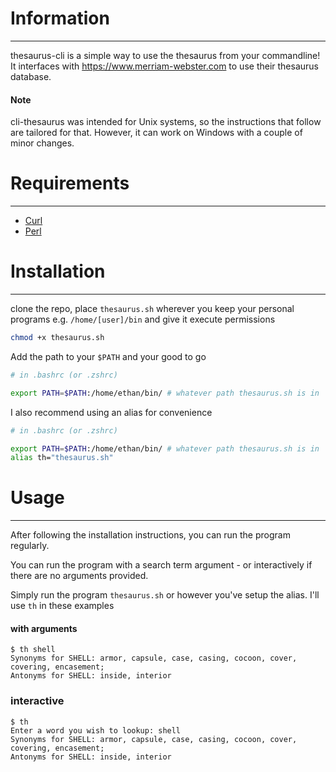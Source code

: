 # Information
---

thesaurus-cli is a simple way to use the thesaurus from your commandline! It interfaces with https://www.merriam-webster.com to use their thesaurus database.

#### Note
cli-thesaurus was intended for Unix systems, so the instructions that follow are tailored for that. However, it can work on Windows with a couple of minor changes.

# Requirements
---

- [Curl](https://curl.se/docs/install.html)
- [Perl](https://learn.perl.org/installing/)

# Installation
---

clone the repo, place `thesaurus.sh` wherever you keep your personal programs e.g. `/home/[user]/bin` and give it execute permissions
```bash
chmod +x thesaurus.sh
```

Add the path to your `$PATH` and your good to go
```bash
# in .bashrc (or .zshrc)

export PATH=$PATH:/home/ethan/bin/ # whatever path thesaurus.sh is in
```

I also recommend using an alias for convenience
```bash
# in .bashrc (or .zshrc)

export PATH=$PATH:/home/ethan/bin/ # whatever path thesaurus.sh is in
alias th="thesaurus.sh"
```

# Usage
---
After following the installation instructions, you can run the program regularly.

You can run the program with a search term argument - or interactively if there are no arguments provided.

Simply run the program `thesaurus.sh` or however you've setup the alias. I'll use `th` in these examples

#### with arguments

```
$ th shell
Synonyms for SHELL: armor, capsule, case, casing, cocoon, cover, covering, encasement; 
Antonyms for SHELL: inside, interior
```

### interactive

```
$ th
Enter a word you wish to lookup: shell
Synonyms for SHELL: armor, capsule, case, casing, cocoon, cover, covering, encasement; 
Antonyms for SHELL: inside, interior
```





